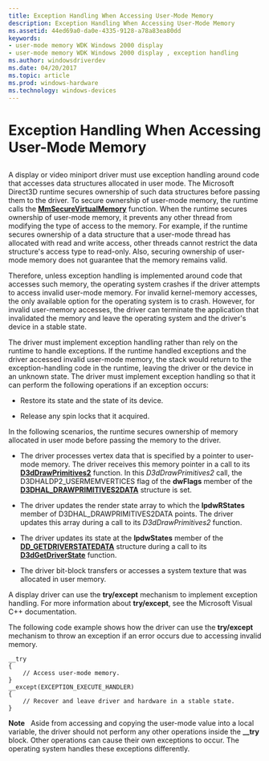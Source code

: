 ```yaml
---
title: Exception Handling When Accessing User-Mode Memory
description: Exception Handling When Accessing User-Mode Memory
ms.assetid: 44ed69a0-da0e-4335-9128-a78a83ea80dd
keywords:
- user-mode memory WDK Windows 2000 display
- user-mode memory WDK Windows 2000 display , exception handling
ms.author: windowsdriverdev
ms.date: 04/20/2017
ms.topic: article
ms.prod: windows-hardware
ms.technology: windows-devices
---
```


# Exception Handling When Accessing User-Mode Memory


## <span id="ddk_exception_handling_when_accessing_user_mode_memory_gg"></span><span id="DDK_EXCEPTION_HANDLING_WHEN_ACCESSING_USER_MODE_MEMORY_GG"></span>


A display or video miniport driver must use exception handling around code that accesses data structures allocated in user mode. The Microsoft Direct3D runtime secures ownership of such data structures before passing them to the driver. To secure ownership of user-mode memory, the runtime calls the [**MmSecureVirtualMemory**](https://msdn.microsoft.com/library/windows/hardware/ff556374) function. When the runtime secures ownership of user-mode memory, it prevents any other thread from modifying the type of access to the memory. For example, if the runtime secures ownership of a data structure that a user-mode thread has allocated with read and write access, other threads cannot restrict the data structure's access type to read-only. Also, securing ownership of user-mode memory does not guarantee that the memory remains valid.

Therefore, unless exception handling is implemented around code that accesses such memory, the operating system crashes if the driver attempts to access invalid user-mode memory. For invalid kernel-memory accesses, the only available option for the operating system is to crash. However, for invalid user-memory accesses, the driver can terminate the application that invalidated the memory and leave the operating system and the driver's device in a stable state.

The driver must implement exception handling rather than rely on the runtime to handle exceptions. If the runtime handled exceptions and the driver accessed invalid user-mode memory, the stack would return to the exception-handling code in the runtime, leaving the driver or the device in an unknown state. The driver must implement exception handling so that it can perform the following operations if an exception occurs:

-   Restore its state and the state of its device.

-   Release any spin locks that it acquired.

In the following scenarios, the runtime secures ownership of memory allocated in user mode before passing the memory to the driver.

-   The driver processes vertex data that is specified by a pointer to user-mode memory. The driver receives this memory pointer in a call to its [**D3dDrawPrimitives2**](https://msdn.microsoft.com/library/windows/hardware/ff544704) function. In this *D3dDrawPrimitives2* call, the D3DHALDP2\_USERMEMVERTICES flag of the **dwFlags** member of the [**D3DHAL\_DRAWPRIMITIVES2DATA**](https://msdn.microsoft.com/library/windows/hardware/ff545957) structure is set.

-   The driver updates the render state array to which the **lpdwRStates** member of D3DHAL\_DRAWPRIMITIVES2DATA points. The driver updates this array during a call to its *D3dDrawPrimitives2* function.

-   The driver updates its state at the **lpdwStates** member of the [**DD\_GETDRIVERSTATEDATA**](https://msdn.microsoft.com/library/windows/hardware/ff551551) structure during a call to its [**D3dGetDriverState**](https://msdn.microsoft.com/library/windows/hardware/ff544708) function.

-   The driver bit-block transfers or accesses a system texture that was allocated in user memory.

A display driver can use the **try/except** mechanism to implement exception handling. For more information about **try/except**, see the Microsoft Visual C++ documentation.

The following code example shows how the driver can use the **try/except** mechanism to throw an exception if an error occurs due to accessing invalid memory.

```
__try
{
    // Access user-mode memory.
}
__except(EXCEPTION_EXECUTE_HANDLER)
{
    // Recover and leave driver and hardware in a stable state.
}
```

**Note**   Aside from accessing and copying the user-mode value into a local variable, the driver should not perform any other operations inside the **\_\_try** block. Other operations can cause their own exceptions to occur. The operating system handles these exceptions differently.

 

 

 





